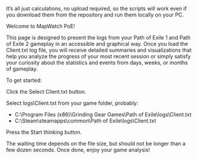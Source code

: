 It’s all just calculations, no upload required, so the scripts will work even if you download them from the repository and run them locally on your PC.



Welcome to MapWatch PoE!

This page is designed to present the logs from your Path of Exile 1 and Path of Exile 2 gameplay in an accessible and graphical way. Once you load the Client.txt log file, you will receive detailed summaries and visualizations that help you analyze the progress of your most recent session or simply satisfy your curiosity about the statistics and events from days, weeks, or months of gameplay.

To get started:

Click the Select Client.txt button.

Select logs\Client.txt from your game folder, probably:
- C:\Program Files (x86)\Grinding Gear Games\Path of Exile\logs\Client.txt
- C:\Steam\steamapps\common\Path of Exile\logs\Client.txt

Press the Start thinking button.

The waiting time depends on the file size, but should not be longer than a few dozen seconds. Once done, enjoy your game analysis!



